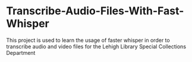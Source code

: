 # Transcribe-Audio-Files-With-Fast-Whisper
This project is used to learn the usage of faster whisper in order to transcribe audio and video files for the Lehigh Library Special Collections Department
